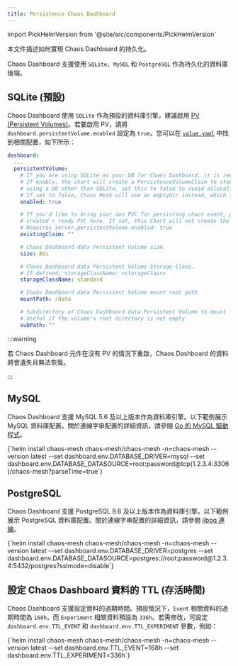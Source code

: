 ```yaml
---
title: Persistence Chaos Dashboard
---
```


import PickHelmVersion from '@site/src/components/PickHelmVersion'

本文件描述如何實現 Chaos Dashboard 的持久化。

Chaos Dashboard 支援使用 `SQLite`、`MySQL` 和 `PostgreSQL` 作為持久化的資料庫後端。

## SQLite (預設)

Chaos Dashboard 使用 `SQLite` 作為預設的資料庫引擎，建議啟用 [PV (Persistent Volumes)](https://kubernetes.io/docs/concepts/storage/persistent-volumes/)。若要啟用 PV，請將 `dashboard.persistentVolume.enabled` 設定為 `true`。您可以在 [`value.yaml`](https://github.com/chaos-mesh/chaos-mesh/blob/master/helm/chaos-mesh/values.yaml#L255-L282) 中找到相關配置，如下所示：

```yaml
dashboard:
  ...
  persistentVolume:
    # If you are using SQLite as your DB for Chaos Dashboard, it is recommended to enable persistence.
    # If enable, the chart will create a PersistenceVolumeClaim to store its state in. If you are
    # using a DB other than SQLite, set this to false to avoid allocating unused storage.
    # If set to false, Chaos Mesh will use an emptyDir instead, which is ephemeral.
    enabled: true

    # If you'd like to bring your own PVC for persisting chaos event, pass the name of the
    # created + ready PVC here. If set, this Chart will not create the default PVC.
    # Requires server.persistentVolume.enabled: true
    existingClaim: ""

    # Chaos Dashboard data Persistent Volume size.
    size: 8Gi

    # Chaos Dashboard data Persistent Volume Storage Class.
    # If defined, storageClassName: <storageClass>
    storageClassName: standard

    # Chaos Dashboard data Persistent Volume mount root path
    mountPath: /data

    # Subdirectory of Chaos Dashboard data Persistent Volume to mount
    # Useful if the volume's root directory is not empty
    subPath: ""
```

:::warning

若 Chaos Dashboard 元件在沒有 PV 的情況下重啟，Chaos Dashboard 的資料將會遺失且無法恢復。

:::

## MySQL

Chaos Dashboard 支援 MySQL 5.6 及以上版本作為資料庫引擎。以下範例展示 MySQL 資料庫配置。關於連線字串配置的詳細資訊，請參閱 [Go 的 MySQL 驅動程式](https://github.com/go-sql-driver/mysql#dsn-data-source-name)。

<PickHelmVersion>
{`helm install chaos-mesh chaos-mesh/chaos-mesh -n=chaos-mesh --version latest --set dashboard.env.DATABASE_DRIVER=mysql --set dashboard.env.DATABASE_DATASOURCE=root:password@tcp(1.2.3.4:3306)/chaos-mesh?parseTime=true`}
</PickHelmVersion>

## PostgreSQL

Chaos Dashboard 支援 PostgreSQL 9.6 及以上版本作為資料庫引擎。以下範例展示 PostgreSQL 資料庫配置。關於連線字串配置的詳細資訊，請參閱 [libpq 連線](https://www.postgresql.org/docs/current/static/libpq-connect.html#LIBPQ-CONNSTRING)。

<PickHelmVersion>
{`helm install chaos-mesh chaos-mesh/chaos-mesh -n=chaos-mesh --version latest --set dashboard.env.DATABASE_DRIVER=postgres --set dashboard.env.DATABASE_DATASOURCE=postgres://root:password@1.2.3.4:5432/postgres?sslmode=disable`}
</PickHelmVersion>

## 設定 Chaos Dashboard 資料的 TTL (存活時間)

Chaos Dashboard 支援設定資料的過期時間。預設情況下，`Event` 相關資料的過期時間為 `168h`，而 `Experiment` 相關資料預設為 `336h`。若需修改，可設定 `dashboard.env.TTL_EVENT` 和 `dashboard.env.TTL_EXPERIMENT` 參數，例如：

<PickHelmVersion>
{`helm install chaos-mesh chaos-mesh/chaos-mesh -n=chaos-mesh --version latest --set dashboard.env.TTL_EVENT=168h --set dashboard.env.TTL_EXPERIMENT=336h`}
</PickHelmVersion>